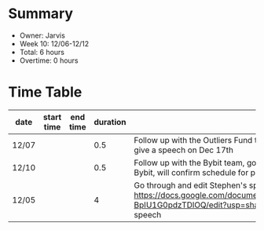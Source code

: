 # Summary
  * Owner: Jarvis
  * Week 10: 12/06-12/12
  * Total: 6 hours
  * Overtime: 0 hours

  # Time Table
  | date  | start time  | end time | duration  |  note |
  |---|---|---|---|---|
  | 12/07  |   |   | 0.5  | Follow up with the Outliers Fund team, confirm to attend their event and give a speech on Dec 17th |
  | 12/10  |   |   | 0.5  | Follow up with the Bybit team, got informed that ONE is already available on Bybit, will confirm schedule for promotion with Bybit  |
  | 12/05  |   |   | 4  | Go through and edit Stephen's speech keynote script: https://docs.google.com/document/d/18DaeDPGA6VxTVfzQVo0F9N0silO-BpIU1G0pdzTDlOQ/edit?usp=sharing, watch speech videos, practise speech |

